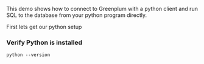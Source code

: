 This demo shows how to connect to Greenplum with a python client and run SQL to the database from your python program directly.

First lets get our python setup

### Verify Python is installed
```
python --version
```
